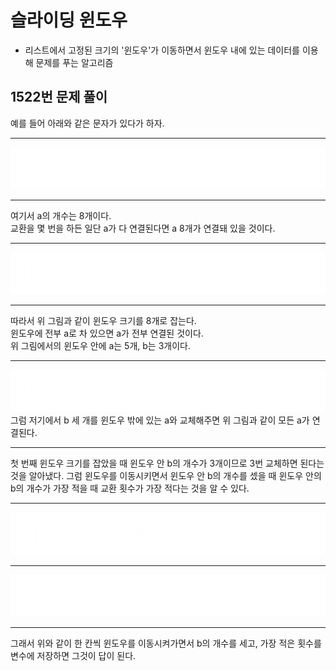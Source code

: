 # 슬라이딩 윈도우
- 리스트에서 고정된 크기의 '윈도우'가 이동하면서 윈도우 내에 있는 데이터를 이용해 문제를 푸는 알고리즘
## 1522번 문제 풀이
예를 들어 아래와 같은 문자가 있다가 하자.
***
![Alt text](images/image-6.png)
***
여기서 a의 개수는 8개이다.  
교환을 몇 번을 하든 일단 a가 다 연결된다면 a 8개가 연결돼 있을 것이다.  
***
![Alt text](images/image-7.png)
***
따라서 위 그림과 같이 윈도우 크기를 8개로 잡는다.  
윈도우에 전부 a로 차 있으면 a가 전부 연결된 것이다.  
위 그림에서의 윈도우 안에 a는 5개, b는 3개이다.
***
![Alt text](images/image-10.png)
 그럼 저기에서 b 세 개를 윈도우 밖에 있는 a와 교체해주면 위 그림과 같이 모든 a가 연결된다.
***
첫 번째 윈도우 크기를 잡았을 때 윈도우 안 b의 개수가 3개이므로 3번 교체하면 된다는 것을 알아냈다. 그럼 윈도우를 이동시키면서 윈도우 안 b의 개수를 셌을 때 윈도우 안의 b의 개수가 가장 적을 때 교환 횟수가 가장 적다는 것을 알 수 있다.
***
![Alt text](images/image-8.png)
***
![Alt text](images/image-9.png)
***
그래서 위와 같이 한 칸씩 윈도우를 이동시켜가면서 b의 개수를 세고, 가장 적은 횟수를 변수에 저장하면 그것이 답이 된다.